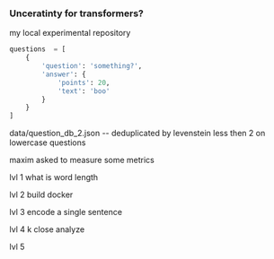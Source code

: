 ### Unceratinty for transformers?

my local experimental repository

```python
questions  = [
    {
        'question': 'something?',
        'answer': {
            'points': 20,
            'text': 'boo'
        }
    }
]
```

data/question_db_2.json -- deduplicated by levenstein less then 2 on lowercase questions


maxim asked to measure some metrics

lvl 1
what is word length

lvl 2
build docker

lvl 3
encode a single sentence

lvl 4
k close analyze

lvl 5

